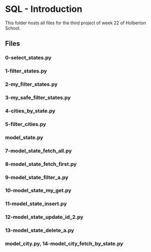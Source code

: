 # SQL - Introduction

This folder hosts all files for the third project of week 22 of Holberton School.

## Files

### 0-select_states.py
### 1-filter_states.py
### 2-my_filter_states.py
### 3-my_safe_filter_states.py
### 4-cities_by_state.py
### 5-filter_cities.py
### model_state.py
### 7-model_state_fetch_all.py
### 8-model_state_fetch_first.py
### 9-model_state_filter_a.py
### 10-model_state_my_get.py
### 11-model_state_insert.py
### 12-model_state_update_id_2.py
### 13-model_state_delete_a.py
### model_city.py, 14-model_city_fetch_by_state.py
